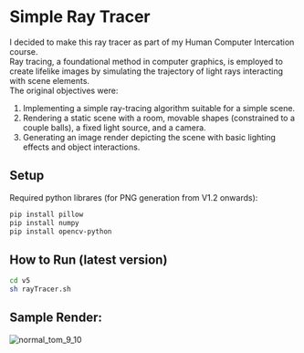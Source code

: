 # Simple Ray Tracer
I decided to make this ray tracer as part of my Human Computer Intercation course. <br>
Ray tracing, a foundational method in computer graphics, is employed to create lifelike images by simulating the trajectory of light rays interacting with scene elements.<br>
The original objectives were:
<ol>
<li>Implementing a simple ray-tracing algorithm suitable for a simple scene.</li>
<li>Rendering a static scene with a room, movable shapes (constrained to a couple balls), a fixed light source, and a camera.</li>
<li>Generating an image render depicting the scene with basic lighting effects and object interactions.</li>
</ol>

## Setup
Required python librares (for PNG generation from V1.2 onwards):
```bash
pip install pillow
pip install numpy
pip install opencv-python
```

## How to Run (latest version)
```bash
cd v5
sh rayTracer.sh
```

## Sample Render:
![normal_tom_9_10](https://github.com/DhruvShrimali/SimpleRayTracer/assets/95020813/95e59a9f-c911-47e8-9067-9ef42c097772)

